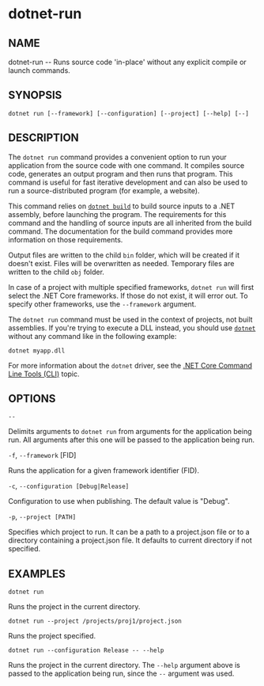 dotnet-run
==========

## NAME 

dotnet-run -- Runs source code 'in-place' without any explicit compile or launch commands.

## SYNOPSIS

`dotnet run [--framework] [--configuration]
    [--project] [--help] [--]`

## DESCRIPTION
The `dotnet run` command provides a convenient option to run your application from the source code with one command. 
It compiles source code, generates an output program and then runs that program. 
This command is useful for fast iterative development and can also be used to run a source-distributed program (for example, a website).

This command relies on [`dotnet build`](dotnet-build.md) to build source inputs to a .NET assembly, before launching the program. 
The requirements for this command and the handling of source inputs are all inherited from the build command. 
The documentation for the build command provides more information on those requirements.

Output files are written to the child `bin` folder, which will be created if it doesn't exist. 
Files will be overwritten as needed. 
Temporary files are written to the child `obj` folder.  

In case of a project with multiple specified frameworks, `dotnet run` will first select the .NET Core frameworks. If those do not exist, it will error out. To specify other frameworks, use the `--framework` argument.

The `dotnet run` command must be used in the context of projects, not built assemblies. If you're trying to execute a DLL instead, you should use [`dotnet`](dotnet.md) without any command like in the following example:
 
`dotnet myapp.dll`

For more information about the `dotnet` driver, see the [.NET Core Command Line Tools (CLI)](overview.md) topic.


## OPTIONS

`--`

Delimits arguments to `dotnet run` from arguments for the application being run. 
All arguments after this one will be passed to the application being run. 

`-f`, `--framework` [FID]

Runs the application for a given framework identifier (FID). 

`-c`, `--configuration [Debug|Release]`

Configuration to use when publishing. The default value is "Debug".

`-p`, `--project [PATH]`

Specifies which project to run. 
It can be a path to a project.json file or to a directory containing a project.json file. It defaults to
current directory if not specified. 

## EXAMPLES

`dotnet run`

Runs the project in the current directory. 

`dotnet run --project /projects/proj1/project.json`

Runs the project specified.

`dotnet run --configuration Release -- --help`

Runs the project in the current directory. The `--help` argument above is passed to the application being run, since the `--` argument was used.
